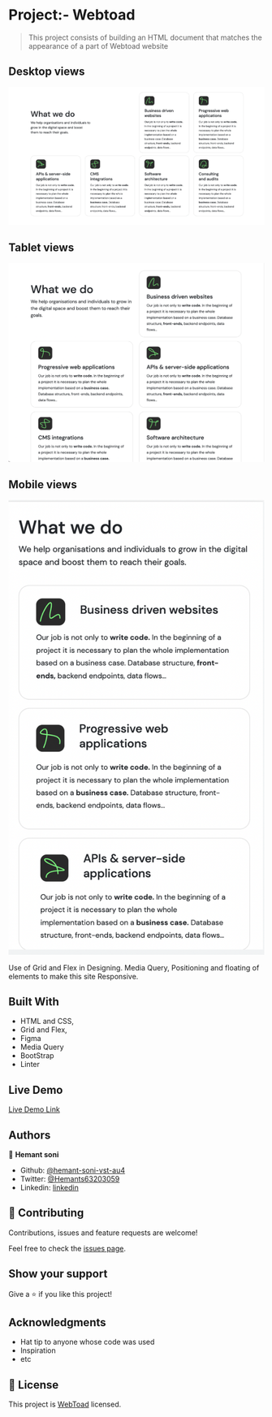# Project:- Webtoad

> This project consists of building an HTML document that matches the appearance of a part of Webtoad website

## Desktop views
![Desktop View](./static/images/desktop.png)
## Tablet views
![Tablet View](./static/images/tablet.png)
## Mobile views
![Mobile View](./static/images/mobile.png)

Use of Grid and Flex in Designing. Media Query, Positioning and floating of elements to make this site Responsive.

## Built With

- HTML and CSS,
- Grid and Flex,
- Figma
- Media Query
- BootStrap
- Linter

## Live Demo

[Live Demo Link](https://hemant-soni-vst-au4.github.io/webtoad/)


## Authors

👤 **Hemant soni**

- Github: [@hemant-soni-vst-au4](https://github.com/hemant-soni-vst-au4)
- Twitter: [@Hemants63203059](https://twitter.com/Hemants63203059)
- Linkedin: [linkedin](https://www.linkedin.com/in/hemantso/)

## 🤝 Contributing

Contributions, issues and feature requests are welcome!

Feel free to check the [issues page](https://github.com/hemant-soni-vst-au4/webtoad/issues).

## Show your support

Give a ⭐️ if you like this project!

## Acknowledgments

- Hat tip to anyone whose code was used
- Inspiration
- etc

## 📝 License

This project is [WebToad](https://webtoad.dev/) licensed.